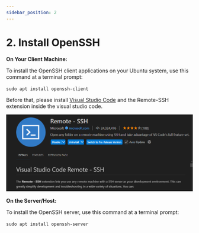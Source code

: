 ```yaml
---
sidebar_position: 2
---
```


# 2. Install OpenSSH

**On Your Client Machine:**

To install the OpenSSH client applications on your Ubuntu system, use this command at a terminal prompt:

`sudo apt install openssh-client`

Before that, please install [Visual Studio Code](https://code.visualstudio.com/) and the Remote-SSH extension inside the visual studio code.

![alt text](image-2.png)

**On the Server/Host:**

To install the OpenSSH server, use this command at a terminal prompt:

`sudo apt install openssh-server`